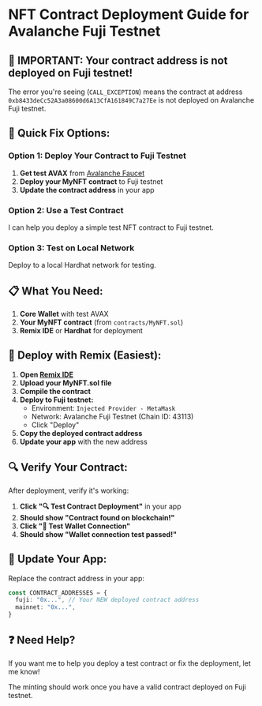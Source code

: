 # NFT Contract Deployment Guide for Avalanche Fuji Testnet

## 🚨 **IMPORTANT: Your contract address is not deployed on Fuji testnet!**

The error you're seeing (`CALL_EXCEPTION`) means the contract at address `0xb8433deCc52A3a08600d6A13CfA161849C7a27Ee` is not deployed on Avalanche Fuji testnet.

## 🔧 **Quick Fix Options:**

### **Option 1: Deploy Your Contract to Fuji Testnet**

1. **Get test AVAX** from [Avalanche Faucet](https://faucet.avax.network/)
2. **Deploy your MyNFT contract** to Fuji testnet
3. **Update the contract address** in your app

### **Option 2: Use a Test Contract**

I can help you deploy a simple test NFT contract to Fuji testnet.

### **Option 3: Test on Local Network**

Deploy to a local Hardhat network for testing.

## 📋 **What You Need:**

1. **Core Wallet** with test AVAX
2. **Your MyNFT contract** (from `contracts/MyNFT.sol`)
3. **Remix IDE** or **Hardhat** for deployment

## 🚀 **Deploy with Remix (Easiest):**

1. **Open [Remix IDE](https://remix.ethereum.org/)**
2. **Upload your MyNFT.sol file**
3. **Compile the contract**
4. **Deploy to Fuji testnet:**
   - Environment: `Injected Provider - MetaMask`
   - Network: Avalanche Fuji Testnet (Chain ID: 43113)
   - Click "Deploy"
5. **Copy the deployed contract address**
6. **Update your app** with the new address

## 🔍 **Verify Your Contract:**

After deployment, verify it's working:
1. **Click "🔍 Test Contract Deployment"** in your app
2. **Should show "Contract found on blockchain!"**
3. **Click "🧪 Test Wallet Connection"**
4. **Should show "Wallet connection test passed!"**

## 📝 **Update Your App:**

Replace the contract address in your app:
```typescript
const CONTRACT_ADDRESSES = {
  fuji: "0x...", // Your NEW deployed contract address
  mainnet: "0x...",
}
```

## ❓ **Need Help?**

If you want me to help you deploy a test contract or fix the deployment, let me know!

The minting should work once you have a valid contract deployed on Fuji testnet.
